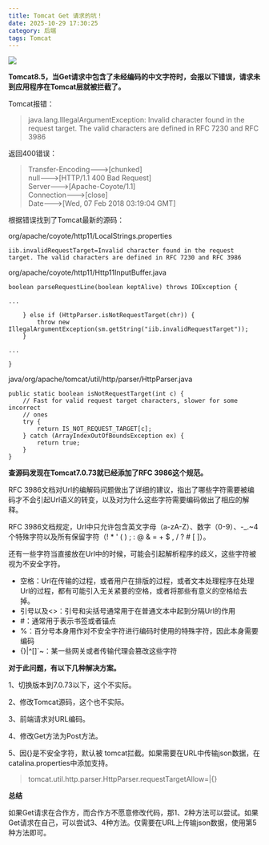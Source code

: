 ```yaml
---
title: Tomcat Get 请求的坑！
date: 2025-10-29 17:30:25
category: 后端
tags: Tomcat
---
```


![](http://img.javastack.cn/18-2-27/1096232.jpg)

**Tomcat8.5，当Get请求中包含了未经编码的中文字符时，会报以下错误，请求未到应用程序在Tomcat层就被拦截了。**

Tomcat报错：

> java.lang.IllegalArgumentException: Invalid character found in the request target. The valid characters are defined in RFC 7230 and RFC 3986

返回400错误：

> Transfer-Encoding--->[chunked]\
> null--->[HTTP/1.1 400 Bad Request]\
> Server--->[Apache-Coyote/1.1]\
> Connection--->[close]\
> Date--->[Wed, 07 Feb 2018 03:19:04 GMT]

根据错误找到了Tomcat最新的源码：

org/apache/coyote/http11/LocalStrings.properties

```
iib.invalidRequestTarget=Invalid character found in the request target. The valid characters are defined in RFC 7230 and RFC 3986
```

org/apache/coyote/http11/Http11InputBuffer.java


```
boolean parseRequestLine(boolean keptAlive) throws IOException {

...
 
    } else if (HttpParser.isNotRequestTarget(chr)) {
        throw new IllegalArgumentException(sm.getString("iib.invalidRequestTarget"));
    }

...

}
```

java/org/apache/tomcat/util/http/parser/HttpParser.java


```
public static boolean isNotRequestTarget(int c) {
    // Fast for valid request target characters, slower for some incorrect
    // ones
    try {
        return IS_NOT_REQUEST_TARGET[c];
    } catch (ArrayIndexOutOfBoundsException ex) {
        return true;
    }
}
```

**查源码发现在Tomcat7.0.73就已经添加了RFC 3986这个规范。**

RFC 3986文档对Url的编解码问题做出了详细的建议，指出了哪些字符需要被编码才不会引起Url语义的转变，以及对为什么这些字符需要编码做出了相应的解释。

RFC 3986文档规定，Url中只允许包含英文字母（a-zA-Z）、数字（0-9）、-_.~4个特殊字符以及所有保留字符（! * ' ( ) ; : @ & = + $ , / ? # [ ]）。

还有一些字符当直接放在Url中的时候，可能会引起解析程序的歧义，这些字符被视为不安全字符。

- 空格：Url在传输的过程，或者用户在排版的过程，或者文本处理程序在处理Url的过程，都有可能引入无关紧要的空格，或者将那些有意义的空格给去掉。
- 引号以及<>：引号和尖括号通常用于在普通文本中起到分隔Url的作用
- #：通常用于表示书签或者锚点
- %：百分号本身用作对不安全字符进行编码时使用的特殊字符，因此本身需要编码
- {}|\^[]`~：某一些网关或者传输代理会篡改这些字符

**对于此问题，有以下几种解决方案。**

1、切换版本到7.0.73以下，这个不实际。

2、修改Tomcat源码，这个也不实际。

3、前端请求对URL编码。

4、修改Get方法为Post方法。

5、因{}是不安全字符，默认被 tomcat拦截。如果需要在URL中传输json数据，在catalina.properties中添加支持。
> tomcat.util.http.parser.HttpParser.requestTargetAllow=|{}

**总结**

如果Get请求在合作方，而合作方不愿意修改代码，那1、2种方法可以尝试。如果Get请求在自己，可以尝试3、4种方法。仅需要在URL上传输json数据，使用第5种方法即可。
